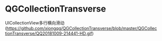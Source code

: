 # QGCollectionTransverse
UICollectionView多行横向滑动
(https://github.com/xiongqg/QGCollectionTransverse/blob/master/QGCollectionTransverse/QQ20181009-214441-HD.gif)
